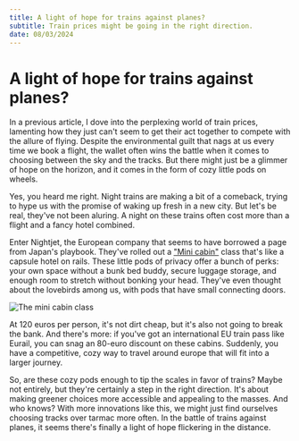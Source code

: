 ```yaml
---
title: A light of hope for trains against planes?
subtitle: Train prices might be going in the right direction.
date: 08/03/2024
---
```


# A light of hope for trains against planes?

In a previous article, I dove into the perplexing world of train prices, lamenting how they just can't seem to get their act together to compete with the allure of flying. Despite the environmental guilt that nags at us every time we book a flight, the wallet often wins the battle when it comes to choosing between the sky and the tracks. But there might just be a glimmer of hope on the horizon, and it comes in the form of cozy little pods on wheels.

Yes, you heard me right. Night trains are making a bit of a comeback, trying to hype us with the promise of waking up fresh in a new city. But let's be real, they've not been aluring. A night on these trains often cost more than a flight and a fancy hotel combined.

Enter Nightjet, the European company that seems to have borrowed a page from Japan's playbook. They've rolled out a ["Mini cabin"](https://www.nightjet.com/komfortkategorien/liegewagen#minicabin) class that's like a capsule hotel on rails. These little pods of privacy offer a bunch of perks: your own space without a bunk bed buddy, secure luggage storage, and enough room to stretch without bonking your head. They've even thought about the lovebirds among us, with pods that have small connecting doors.

![The mini cabin class](https://image-service.web.oebb.at/www.nightjet.com/.imaging/default/dam/nightjet/bildergalerie/galerie-buchungstool-2560x1600/dani/mini-cabin/minicabin7_T4A0426.jpg/jcr:content.jpg?t=1690206562115&scale=1.0)

At 120 euros per person, it's not dirt cheap, but it's also not going to break the bank. And there's more: if you've got an international EU train pass like Eurail, you can snag an 80-euro discount on these cabins. Suddenly, you have a competitive, cozy way to travel around europe that will fit into a larger journey.

So, are these cozy pods enough to tip the scales in favor of trains? Maybe not entirely, but they're certainly a step in the right direction. It's about making greener choices more accessible and appealing to the masses. And who knows? With more innovations like this, we might just find ourselves choosing tracks over tarmac more often. In the battle of trains against planes, it seems there's finally a light of hope flickering in the distance.
